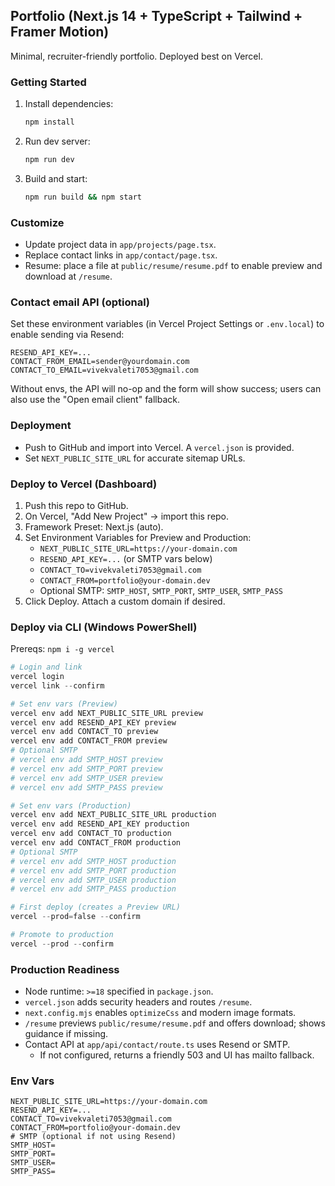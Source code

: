 ## Portfolio (Next.js 14 + TypeScript + Tailwind + Framer Motion)

Minimal, recruiter-friendly portfolio. Deployed best on Vercel.

### Getting Started

1. Install dependencies:
   ```bash
   npm install
   ```
2. Run dev server:
   ```bash
   npm run dev
   ```
3. Build and start:
   ```bash
   npm run build && npm start
   ```

### Customize

- Update project data in `app/projects/page.tsx`.
- Replace contact links in `app/contact/page.tsx`.
- Resume: place a file at `public/resume/resume.pdf` to enable preview and download at `/resume`.

### Contact email API (optional)

Set these environment variables (in Vercel Project Settings or `.env.local`) to enable sending via Resend:

```
RESEND_API_KEY=...
CONTACT_FROM_EMAIL=sender@yourdomain.com
CONTACT_TO_EMAIL=vivekvaleti7053@gmail.com
```

Without envs, the API will no-op and the form will show success; users can also use the "Open email client" fallback.

### Deployment

- Push to GitHub and import into Vercel. A `vercel.json` is provided.
- Set `NEXT_PUBLIC_SITE_URL` for accurate sitemap URLs.

### Deploy to Vercel (Dashboard)

1. Push this repo to GitHub.
2. On Vercel, "Add New Project" → import this repo.
3. Framework Preset: Next.js (auto).
4. Set Environment Variables for Preview and Production:
   - `NEXT_PUBLIC_SITE_URL=https://your-domain.com`
   - `RESEND_API_KEY=...` (or SMTP vars below)
   - `CONTACT_TO=vivekvaleti7053@gmail.com`
   - `CONTACT_FROM=portfolio@your-domain.dev`
   - Optional SMTP: `SMTP_HOST`, `SMTP_PORT`, `SMTP_USER`, `SMTP_PASS`
5. Click Deploy. Attach a custom domain if desired.

### Deploy via CLI (Windows PowerShell)

Prereqs: `npm i -g vercel`

```powershell
# Login and link
vercel login
vercel link --confirm

# Set env vars (Preview)
vercel env add NEXT_PUBLIC_SITE_URL preview
vercel env add RESEND_API_KEY preview
vercel env add CONTACT_TO preview
vercel env add CONTACT_FROM preview
# Optional SMTP
# vercel env add SMTP_HOST preview
# vercel env add SMTP_PORT preview
# vercel env add SMTP_USER preview
# vercel env add SMTP_PASS preview

# Set env vars (Production)
vercel env add NEXT_PUBLIC_SITE_URL production
vercel env add RESEND_API_KEY production
vercel env add CONTACT_TO production
vercel env add CONTACT_FROM production
# Optional SMTP
# vercel env add SMTP_HOST production
# vercel env add SMTP_PORT production
# vercel env add SMTP_USER production
# vercel env add SMTP_PASS production

# First deploy (creates a Preview URL)
vercel --prod=false --confirm

# Promote to production
vercel --prod --confirm
```

### Production Readiness

- Node runtime: `>=18` specified in `package.json`.
- `vercel.json` adds security headers and routes `/resume`.
- `next.config.mjs` enables `optimizeCss` and modern image formats.
- `/resume` previews `public/resume/resume.pdf` and offers download; shows guidance if missing.
- Contact API at `app/api/contact/route.ts` uses Resend or SMTP.
  - If not configured, returns a friendly 503 and UI has mailto fallback.

### Env Vars

```
NEXT_PUBLIC_SITE_URL=https://your-domain.com
RESEND_API_KEY=...
CONTACT_TO=vivekvaleti7053@gmail.com
CONTACT_FROM=portfolio@your-domain.dev
# SMTP (optional if not using Resend)
SMTP_HOST=
SMTP_PORT=
SMTP_USER=
SMTP_PASS=
```


